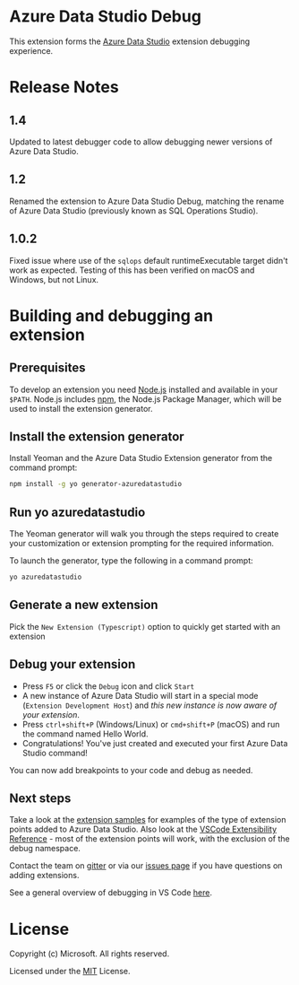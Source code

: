 # Azure Data Studio Debug

This extension forms the [Azure Data Studio](https://docs.microsoft.com/sql/azure-data-studio) extension debugging experience.

# Release Notes

## 1.4
Updated to latest debugger code to allow debugging newer versions of Azure Data Studio.
## 1.2
Renamed the extension to Azure Data Studio Debug, matching the rename of Azure Data Studio (previously known as SQL Operations Studio).

## 1.0.2
Fixed issue where use of the `sqlops` default runtimeExecutable target didn't work as expected. Testing of this has been verified on macOS and Windows, but not Linux.


# Building and debugging an extension

## Prerequisites
To develop an extension you need [Node.js](https://nodejs.org/en/) installed and available in your `$PATH`. Node.js includes [npm](https://www.npmjs.com/), the Node.js Package Manager, which will be used to install the extension generator.

## Install the extension generator
Install Yeoman and the Azure Data Studio Extension generator from the command prompt:

```sh
npm install -g yo generator-azuredatastudio
```

## Run yo azuredatastudio
The Yeoman generator will walk you through the steps required to create your customization or extension prompting for the required information.

To launch the generator, type the following in a command prompt:

```sh
yo azuredatastudio
```

##  Generate a new extension
Pick the `New Extension (Typescript)` option to quickly get started with an extension

## Debug your extension
* Press `F5` or click the `Debug` icon and click `Start`
* A new instance of Azure Data Studio will start in a special mode (`Extension Development Host`) and *this new instance is now aware of your extension*.
* Press `ctrl+shift+P` (Windows/Linux) or `cmd+shift+P` (macOS) and run the command named Hello World.
* Congratulations! You've just created and executed your first Azure Data Studio command!

You can now add breakpoints to your code and debug as needed.

## Next steps
Take a look at the [extension samples](https://github.com/Microsoft/azuredatastudio/tree/master/samples) for examples of the type of extension points added to Azure Data Studio. Also look at the [VSCode Extensibility Reference](https://code.visualstudio.com/docs/extensions/overview) - most of the extension points will work, with the exclusion of the debug namespace.

Contact the team on [gitter](https://gitter.im/Microsoft/sqlopsstudio) or via our [issues page](https://github.com/Microsoft/azuredatastudio/issues) if you have questions on adding extensions.

See a general overview of debugging in VS Code [here](https://code.visualstudio.com/docs/editor/debugging).

# License

Copyright (c) Microsoft. All rights reserved.

Licensed under the [MIT](LICENSE.txt) License.
